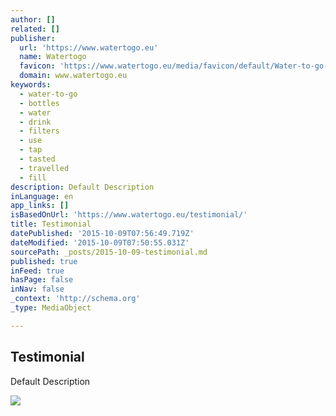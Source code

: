```yaml
---
author: []
related: []
publisher:
  url: 'https://www.watertogo.eu'
  name: Watertogo
  favicon: 'https://www.watertogo.eu/media/favicon/default/Water-to-go-favicon.png'
  domain: www.watertogo.eu
keywords:
  - water-to-go
  - bottles
  - water
  - drink
  - filters
  - use
  - tap
  - tasted
  - travelled
  - fill
description: Default Description
inLanguage: en
app_links: []
isBasedOnUrl: 'https://www.watertogo.eu/testimonial/'
title: Testimonial
datePublished: '2015-10-09T07:56:49.719Z'
dateModified: '2015-10-09T07:50:55.031Z'
sourcePath: _posts/2015-10-09-testimonial.md
published: true
inFeed: true
hasPage: false
inNav: false
_context: 'http://schema.org'
_type: MediaObject

---
```

<article style=""><h1>Testimonial</h1><p>Default Description</p><img src="https://www.watertogo.eu/media/magebuzz/avatar/wp-20150619-15-28-10-pro.jpg" /></article>